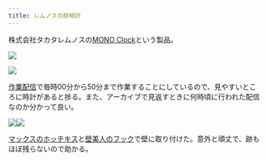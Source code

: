 ```yaml
---
title: レムノスの掛時計
---
```

株式会社タカタレムノスの[MONO Clock](https://www.amazon.co.jp/dp/B004UIT8BK)という製品。

![](https://lh6.googleusercontent.com/G0SucUZlCXOz0bANEIfMaF8HrUE0Izc3DnpV_i_fiVTjxZWdJuWluXnXcYSDU1aoNCAHKHfkPgHjoN6vsa9qOeOgU3drPlW2tLem57x9vS04RFKIyv5dHIztrPubuB-V6noAdZ8bdI-j9sdT7_i1Lw)

![](https://lh5.googleusercontent.com/d-coIsAdU0d8CbpQufDtnRno03-PG4EpBlhsJGSCjU6ZhxTI6Lswva7MA1xvKAuKGps2iU36N43ut5kYO46Tua41mL8-Fg52GostqFxdmP0tJGNlXgqcaOqOuOe3tYMH1IlSBsRHsx4C8jClzcbxSQ)

[作業配信](https://www.youtube.com/channel/UC5s-KpSDGzxWPWNv94PnJHw)で毎時00分から50分まで作業することにしているので、見やすいところに時計があると捗る。また、アーカイブで見返すときに何時頃に行われた配信なのか分かって良い。

![](https://lh4.googleusercontent.com/JfLL-5TBLm743NQBZ4NrAN63xxSjNQpufCnaYV0EYj1hqTYRhsGs6WF7Hz4LNhSkXDQZ1Lan9IRwrxbtR0K0v5nscLEAmos_I5OLB6Kd6ddB8fPycrEebmNXOD4sDkL06iu3zIjfsA-kCGfvBA_KaQ)![](https://lh3.googleusercontent.com/idaXbxbbvMyp86TUT1VdMD7KUKLfNIvY65aiS-G4UrpJoH120W6kFTwrY8wGD7ToiLcpCGNAeRamXshCZDW7pHES-sZTtmt7OPZHbIVxGY1dnPHcuSdStPh7alTM-OcV_aUpmRBB4RADO3NVocgyIQ)

[マックスのホッチキス](https://www.amazon.co.jp/dp/B000O9WRWG)と[壁美人のフック](https://www.amazon.co.jp/dp/B00CU78TDG)で壁に取り付けた。意外と頑丈で、跡もほぼ残らないので助かる。
